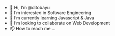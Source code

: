 - 👋 Hi, I’m @ditobayu
- 👀 I’m interested in Software Engineering
- 🌱 I’m currently learning Javascript & Java
- 💞️ I’m looking to collaborate on Web Development
- 📫 How to reach me ...

<!---
ditobayu/ditobayu is a ✨ special ✨ repository because its `README.md` (this file) appears on your GitHub profile.
You can click the Preview link to take a look at your changes.
--->
